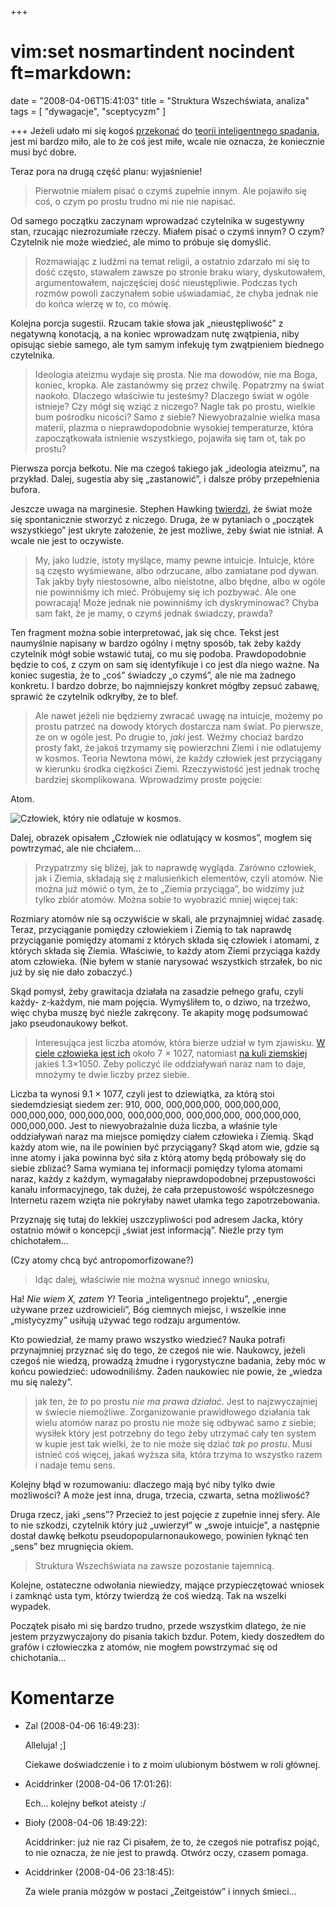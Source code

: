 +++
# vim:set nosmartindent nocindent ft=markdown:
date = "2008-04-06T15:41:03"
title = "Struktura Wszechświata, analiza"
tags = [ "dywagacje", "sceptycyzm" ]

+++
Jeżeli udało mi się kogoś
[przekonać](http://automaciej.jogger.pl/2008/04/01/struktura-wszechswiata-i-my/)
do [teorii inteligentnego
spadania](http://pl.wikipedia.org/wiki/Teoria_inteligentnego_spadania), jest mi
bardzo miło, ale to że coś jest miłe, wcale nie oznacza, że koniecznie musi być
dobre.

Teraz pora na drugą część planu: wyjaśnienie!

> Pierwotnie miałem pisać o czymś zupełnie innym. Ale pojawiło się coś, o czym
po prostu trudno mi nie nie napisać.

Od samego początku zaczynam wprowadzać czytelnika w sugestywny stan, rzucając
niezrozumiałe rzeczy. Miałem pisać o czymś innym? O czym? Czytelnik nie może
wiedzieć, ale mimo to próbuje się domyślić.

> Rozmawiając z ludźmi na temat religii, a ostatnio zdarzało mi się to dość
często, stawałem zawsze po stronie braku wiary, dyskutowałem, argumentowałem,
najczęściej dość nieustępliwie. Podczas tych rozmów powoli zaczynałem sobie
uświadamiać, że chyba jednak nie do końca wierzę w to, co mówię.

Kolejna porcja sugestii. Rzucam takie słowa jak „nieustępliwość” z negatywną
konotacją, a na koniec wprowadzam nutę zwątpienia, niby opisując siebie
samego, ale tym samym infekuję tym zwątpieniem biednego czytelnika.

> Ideologia ateizmu wydaje się prosta. Nie ma dowodów, nie ma Boga, koniec,
kropka. Ale zastanówmy się przez chwilę. Popatrzmy na świat naokoło. Dlaczego
właściwie tu jesteśmy? Dlaczego świat w ogóle istnieje? Czy mógł się wziąć z
niczego? Nagle tak po prostu, wielkie bum pośrodku nicości? Samo z siebie?
Niewyobrażalnie wielka masa materii, plazma o nieprawdopodobnie wysokiej
temperaturze, która zapoczątkowała istnienie wszystkiego, pojawiła się tam ot,
tak po prostu?

Pierwsza porcja bełkotu. Nie ma czegoś takiego jak „ideologia ateizmu”, na
przykład. Dalej, sugestia aby się „zastanowić”, i dalsze próby przepełnienia
bufora.

Jeszcze uwaga na marginesie. Stephen Hawking
[twierdzi](http://atheistmedia.blogspot.com/2008/04/stephen-hawking-asking-big-questions.html),
że świat może się spontanicznie stworzyć z niczego.  Druga, że w pytaniach
o „początek wszystkiego” jest ukryte założenie, że jest możliwe, żeby świat nie
istniał. A wcale nie jest to oczywiste.

> My, jako ludzie, istoty myślące, mamy pewne intuicje. Intuicje, które są
często wyśmiewane, albo odrzucane, albo zamiatane pod dywan. Tak jakby były
niestosowne, albo nieistotne, albo błędne, albo w ogóle nie powinniśmy ich
mieć. Próbujemy się ich pozbywać. Ale one powracają! Może jednak nie
powinniśmy ich dyskryminować? Chyba sam fakt, że je mamy, o czymś jednak
świadczy, prawda?

Ten fragment można sobie interpretować, jak się chce. Tekst jest naumyślnie
napisany w bardzo ogólny i mętny sposób, tak żeby każdy czytelnik mógł sobie
wstawić tutaj, co mu się podoba. Prawdopodobnie będzie to coś, z czym on sam
się identyfikuje i co jest dla niego ważne. Na koniec sugestia, że to „coś”
świadczy „o czymś”, ale nie ma żadnego konkretu. I bardzo dobrze, bo
najmniejszy konkret mógłby zepsuć zabawę, sprawić że czytelnik odkryłby, że to
blef.

> Ale nawet jeżeli nie będziemy zwracać uwagę na intuicje, możemy po prostu
patrzeć na dowody których dostarcza nam świat. Po pierwsze, że on w ogóle
jest. Po drugie to, _jaki_ jest. Weźmy chociaż bardzo prosty fakt, że jakoś
trzymamy się powierzchni Ziemi i nie odlatujemy w kosmos. Teoria Newtona mówi,
że każdy człowiek jest przyciągany w kierunku środka ciężkości Ziemi.
Rzeczywistość jest jednak trochę bardziej skomplikowana. Wprowadzimy proste
pojęcie:  
  
Atom.  
  
![Człowiek, który nie odlatuje w
kosmos.](http://media.blizinski.pl/images/blog/czlowiek-ziemia-1.png)

Dalej, obrazek opisałem „Człowiek nie odlatujący w kosmos”, mogłem się
powtrzymać, ale nie chciałem...

> Przypatrzmy się bliżej, jak to naprawdę wygląda. Zarówno człowiek, jak i
Ziemia, składają się z malusieńkich elementów, czyli atomów. Nie można już
mówić o tym, że to „Ziemia przyciąga”, bo widzimy już tylko zbiór atomów.
Można sobie to wyobrazić mniej więcej tak:  
  
Rozmiary atomów nie są oczywiście w skali, ale przynajmniej widać zasadę.
Teraz, przyciąganie pomiędzy człowiekiem i Ziemią to tak naprawdę przyciąganie
pomiędzy atomami z których składa się człowiek i atomami, z których składa się
Ziemia. Właściwie, to każdy atom Ziemi przyciąga każdy atom człowieka. (Nie
byłem w stanie narysować wszystkich strzałek, bo nic już by się nie dało
zobaczyć.)

Skąd pomysł, żeby grawitacja działała na zasadzie pełnego grafu, czyli każdy-
z-każdym, nie mam pojęcia. Wymyśliłem to, o dziwo, na trzeźwo, więc chyba
muszę być nieźle zakręcony. Te akapity mogę podsumować jako pseudonaukowy
bełkot.

> Interesująca jest liczba atomów, która bierze udział w tym zjawisku. [W
ciele człowieka jest ich](http://education.jlab.org/qa/mathatom_04.html) około
7 × 1027, natomiast [na kuli
ziemskiej](http://wiki.answers.com/Q/How_many_atoms_are_there_on_earth) jakieś
1.3×1050. Żeby policzyć ile oddziaływań naraz nam to daje, mnożymy te dwie
liczby przez siebie.  
  
Liczba ta wynosi 9.1 × 1077, czyli jest to dziewiątka, za którą stoi
siedemdziesiąt siedem zer: 910, 000, 000,000,000, 000,000,000, 000,000,000,
000,000,000, 000,000,000, 000,000,000, 000,000,000, 000,000,000. Jest to
niewyobrażalnie duża liczba, a właśnie tyle oddziaływań naraz ma miejsce
pomiędzy ciałem człowieka i Ziemią. Skąd każdy atom wie, na ile powinien być
przyciągany? Skąd atom wie, gdzie są inne atomy i jaka powinna być siła z
którą atomy będą próbowały się do siebie zbliżać? Sama wymiana tej informacji
pomiędzy tyloma atomami naraz, każdy z każdym, wymagałaby nieprawdopodobnej
przepustowości kanału informacyjnego, tak dużej, że cała przepustowość
współczesnego Internetu razem wzięta nie pokryłaby nawet ułamka tego
zapotrzebowania.

Przyznaję się tutaj do lekkiej uszczypliwości pod adresem Jacka, który
ostatnio mówił o koncepcji „świat jest informacją”. Nieźle przy tym
chichotałem...

(Czy atomy chcą być antropomorfizowane?)

> Idąc dalej, właściwie nie można wysnuć innego wniosku,

Ha! _Nie wiem X, zatem Y!_ Teoria „inteligentnego projektu”, „energie używane
przez uzdrowicieli”, Bóg ciemnych miejsc, i wszelkie inne „mistycyzmy” usiłują
używać tego rodzaju argumentów.

Kto powiedział, że mamy prawo wszystko wiedzieć? Nauka potrafi przynajmniej
przyznać się do tego, że czegoś nie wie. Naukowcy, jeżeli czegoś nie wiedzą,
prowadzą żmudne i rygorystyczne badania, żeby móc w końcu powiedzieć:
udowodniliśmy. Żaden naukowiec nie powie, że „wiedza mu się należy”.

> jak ten, że _to_ po prostu _nie ma prawa działać_. Jest to najzwyczajniej w
świecie niemożliwe. Zorganizowanie prawidłowego działania tak wielu atomów
naraz po prostu nie może się odbywać samo z siebie; wysiłek który jest
potrzebny do tego żeby utrzymać cały ten system w kupie jest tak wielki, że to
nie może się dziać _tak po prostu_. Musi istnieć coś więcej, jakaś wyższa
siła, która trzyma to wszystko razem i nadaje temu sens.

Kolejny błąd w rozumowaniu: dlaczego mają być niby tylko dwie możliwości? A
może jest inna, druga, trzecia, czwarta, setna możliwość?

Druga rzecz, jaki „sens”? Przecież to jest pojęcie z zupełnie innej sfery. Ale
to nie szkodzi, czytelnik który już „uwierzył” w „swoje intuicje”, a następnie
dostał dawkę bełkotu pseudopopularnonaukowego, powinien łyknąć ten „sens” bez
mrugnięcia okiem.

> Struktura Wszechświata na zawsze pozostanie tajemnicą.

Kolejne, ostateczne odwołania niewiedzy, mające przypieczętować wniosek i
zamknąć usta tym, którzy twierdzą że coś wiedzą. Tak na wszelki wypadek.

Początek pisało mi się bardzo trudno, przede wszystkim dlatego, że nie jestem
przyzwyczajony do pisania takich bzdur. Potem, kiedy doszedłem do grafów i
człowieczka z atomów, nie mogłem powstrzymać się od chichotania...

# Komentarze

* Zal (2008-04-06 16:49:23): <p>Alleluja! ;]</p>  <p>Ciekawe doświadczenie i to
  z moim ulubionym bóstwem w roli głównej.</p>
* Aciddrinker (2008-04-06 17:01:26): <p>Ech&#8230; kolejny bełkot ateisty :/</p>
* Bioły (2008-04-06 18:49:22): <p>Aciddrinker: już nie raz Ci pisałem, że to, że
  czegoś nie potrafisz pojąć, to nie oznacza, że nie jest to prawdą. Otwórz
  oczy, czasem pomaga.</p>
* Aciddrinker (2008-04-06 23:18:45): <p>Za wiele prania mózgów w postaci
  &#8222;Zeitgeistów&#8221; i innych śmieci&#8230;</p>
